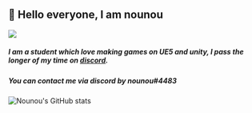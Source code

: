## 👋 Hello everyone, I am nounou

![](https://komarev.com/ghpvc/?username=nounouthereal&label=Profile+Views)

##### I am a student which love making games on UE5 and unity, I pass the longer of my time on [discord](https://discord.com).
##### You can contact me via discord by nounou#4483
![Nounou's GitHub stats](https://github-readme-stats.vercel.app/api?username=nounouthereal&show_icons=true&theme=cobalt)
